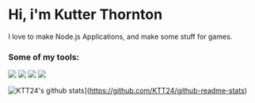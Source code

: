 # Hi, i'm Kutter Thornton
I love to make Node.js Applications, and make some stuff for games.

### Some of my tools:
![](https://img.shields.io/badge/-MacOS-informational?style=for-the-badge&logo=apple&logoColor=white&color=484b59) 
![](https://img.shields.io/badge/-VSCode-informational?style=for-the-badge&logo=visual-studio-code&logoColor=white&color=484b59)
![](https://img.shields.io/badge/-Github-informational?style=for-the-badge&logo=github&logoColor=white&color=484b59)
![](https://img.shields.io/badge/-Gitpod-informational?style=for-the-badge&logo=gitpod&logoColor=white&color=484b59)




![KTT24's github stats](https://github-readme-stats.vercel.app/api?username=KTT24&theme=vue&show_icons=true)](https://github.com/KTT24/github-readme-stats)
